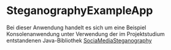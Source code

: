 # SteganographyExampleApp
Bei dieser Anwendung handelt es sich um eine Beispiel Konsolenanwendung unter Verwendung der im Projektstudium entstandenen Java-Bibliothek [SociaMediaSteganography](https://github.com/enricoDec/ProjektStudiumSteganography)
